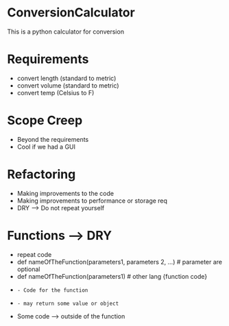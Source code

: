 # ConversionCalculator
This is a python calculator for conversion

# Requirements
- convert length (standard to metric)
- convert volume (standard to metric)
- convert temp  (Celsius to F)

# Scope Creep
- Beyond the requirements
- Cool if we had a GUI

# Refactoring
- Making improvements to the code
- Making improvements to performance or storage req
- DRY --> Do not repeat yourself

# Functions --> DRY
- repeat code
- def nameOfTheFunction(parameters1, parameters 2, ...) # parameter are optional
- def nameOfTheFunction(parameters1)  # other lang {function code}
-     - Code for the function
-     - may return some value or object
- Some code --> outside of the function